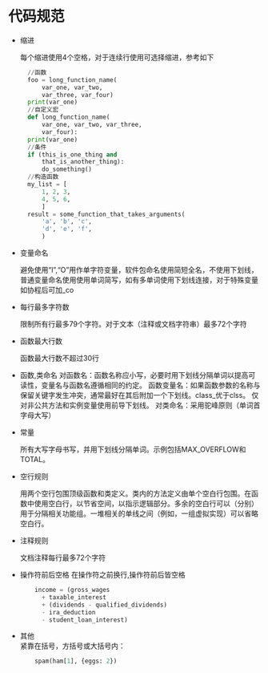 # 代码规范

- 缩进
  
  每个缩进使用4个空格，对于连续行使用可选择缩进，参考如下
  
  ```Python
    //函数
    foo = long_function_name(
        var_one, var_two,
        var_three, var_four)
    print(var_one)  
    //自定义宏
    def long_function_name(
        var_one, var_two, var_three,
        var_four):
    print(var_one)
    //条件
    if (this_is_one_thing and
        that_is_another_thing):
        do_something()
    //构造函数
    my_list = [
        1, 2, 3,
        4, 5, 6,
        ]
    result = some_function_that_takes_arguments(
        'a', 'b', 'c',
        'd', 'e', 'f',
        )

- 变量命名

    避免使用“l”,“O”用作单字符变量，软件包命名使用简短全名，不使用下划线，普通变量命名使用使用单词简写，如有多单词使用下划线连接，对于特殊变量如协程后可加_co

- 每行最多字符数

    限制所有行最多79个字符。对于文本（注释或文档字符串）最多72个字符

- 函数最大行数

    函数最大行数不超过30行

- 函数,类命名
    对函数名：函数名称应小写，必要时用下划线分隔单词以提高可读性，变量名与函数名遵循相同的约定。
    函数变量名：如果函数参数的名称与保留关键字发生冲突，通常最好在其后附加一个下划线。class_优于clss。
    仅对非公共方法和实例变量使用前导下划线。
    对类命名：采用驼峰原则（单词首字母大写）
- 常量

    所有大写字母书写，并用下划线分隔单词。示例包括MAX_OVERFLOW和TOTAL。

- 空行规则

    用两个空行包围顶级函数和类定义。类内的方法定义由单个空白行包围。在函数中使用空白行，以节省空间，以指示逻辑部分。多余的空白行可以（分别）用于分隔相关功能组。一堆相关的单线之间（例如，一组虚拟实现）可以省略空白行。

- 注释规则

    文档注释每行最多72个字符

- 操作符前后空格
    在操作符之前换行,操作符前后皆空格

    ```Python
        income = (gross_wages
          + taxable_interest
          + (dividends - qualified_dividends)
          - ira_deduction
          - student_loan_interest)

- 其他  
    紧靠在括号，方括号或大括号内：

    ```Python
        spam(ham[1], {eggs: 2})
